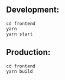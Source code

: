 

## Development:
```
cd frontend
yarn
yarn start
```

## Production:
```
cd frontend
yarn build
```
